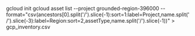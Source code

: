 gcloud init
gcloud asset list --project grounded-region-396000 --format="csv(ancestors[0].split('/').slice(-1):sort=1:label=Project,name.split('/').slice(-3):label=Region:sort=2,assetType,name.split('/').slice(-1))" > gcp_inventory.csv